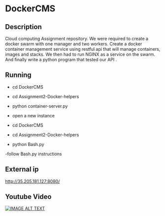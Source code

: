 # DockerCMS

## Description
Cloud computing Assignment repository. We were required to create a docker swarm with one manager and two workers. Create a docker container management service using restful api that will manage containers, images and stacks. We then had to run NGINX as a service on the swarm. And finally write a python program that tested our API .

## Running 
- cd DockerCMS
- cd Assignment2-Docker-helpers
- python container-server.py

- open a new instance 
- cd DockerCMS
- cd Assignment2-Docker-helpers
- python Bash.py

 -follow Bash.py instructions

## External ip
http://35.205.181.127:8080/

## Youtube Video
[![IMAGE ALT TEXT](http://img.youtube.com/vi/rK_qyPwhSGc/0.jpg)](https://www.youtube.com/watch?v=rK_qyPwhSGc&feature=youtu.be "Cloud Computing | Assignment 2 | DockerCMS ")
